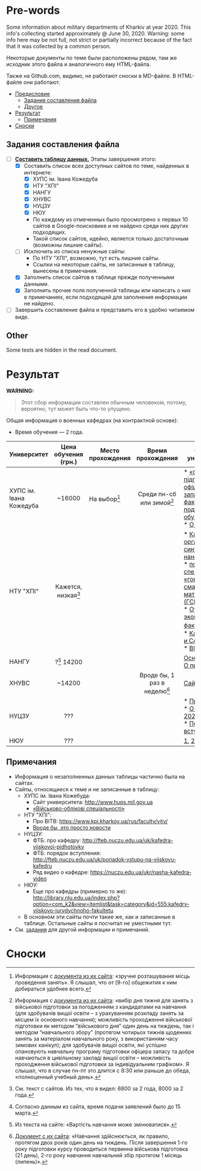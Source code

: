 # Pre-words
<a id="pre"></a>

<p> Some information about military departments of Kharkiv at year 2020. This info's collecting started approximately @ June 30, 2020. Warning: some info here may be not full, not strict or partially incorrect because of the fact that it was collected by a common person.
<p> Некоторые документы по теме были расположены рядом, там же исходник этого файла и аналогичного ему HTML-файла.
<p> Также на Github.com, видимо, не работают сноски в MD-файле. В HTML-файле они работают. 
<!-- [TOC] -->

* [Предисловие](#pre)
    * [Задания составления файла](#tasks)
    * [Другое](#other)
* [Результат](#result)
    * [Примечания](#notes)
* [Сноски](#footnotes)

## Задания составления файла
<a id="tasks"></a>

* [ ] <u>**Составить таблицу данных.**</u> Этапы завершения этого:
  + [x] Составить список всех доступных сайтов по теме, найденных в интернете:
      + [x] ХУПС ім. Івана Кожедуба
      + [x] НТУ "ХПІ"
      + [x] НАНГУ
      + [x] ХНУВС
      + [x] НУЦЗУ
      + [x] НЮУ
      * По каждому из отмеченных было просмотрено &ge; первых 10 сайтов в Google-поисковике и не найдено среди них других подходящих.
      * Такой список сайтов, идейно, является только достаточным (возможны лишние сайты).
  + [ ] Исключить из списка ненужные сайты:
      * По НТУ "ХПІ", возможно, тут есть лишние сайты.
      * Ссылки на некоторые сайты, не записанные в таблицу, вынесены в примечания.
  + [x] Заполнить список сайтов в таблице прежде полученными данными.
  + [x] Заполнить прочие поля полученной таблицы или написать о них в примечаниях, если подходящей для заполнения информации не найдено.
* [ ] Завершить составление файла и представить его в удобно читаемом виде.

## Other
<a id="other"></a>

Some tests are hidden in the read document.

<!-- These are tests:
Column 1 | Column 2
:--:|----
Quite long sentence | * Task 1 <br /> * Task 2

Университет            | Доступный выбор
[\\]:                       | времени п.
-----------------------|----------------

Университет | Информация об университете
----|----
[comment]: ------------|--------------------

Col1 | Col2
----|----
row1 info | more
Footnote[^intable] | InCol2[^intable2]

[^intable]: It's a test.
-->

# Результат
<a id="result"></a>

**WARNING:**
> Этот сбор информации составлен обычным человеком, потому, вероятно, тут может быть что-то упущено.

Общая информация о военных кафедрах (на контрактной основе):
* Время обучения — 2 года.

<!-- **_Таблица со сбором данных (ещё неполная):_** -->

Университет | Цена обучения (грн.)| Место прохождения | Время прохождения | Сайты от университета
----|:----:|----|:----:|----
ХУПС ім. Івана Кожедуба | ~16000 | На выбор[^hups_choose] | Среди пн-сб или зимой[^hups_time] | * [«Факультет підготовки офіцерів запасу» (про факультет, подготовку и обучение)](http://www.hups.mil.gov.ua/pidgotovka-oficeriv-zapasy/), <br> * [О наборе (pdf)](http://www.hups.mil.gov.ua/assets/doc/oficery-zapasa/dovidnik-oficeru-zapasy.pdf)
НТУ "ХПІ" | Кажется, низкая[^ntu_cost] ||| * [Кафедра органического синтеза и нанотехнологий][kpi1], <br> * [по военной специальности «горюче-смазочные материалы (ГСМ)»](https://web.kpi.kharkov.ua/cit/ru/voennaya-kafedra/), <br> * [От экономического факультета](http://web.kpi.kharkov.ua/ek/ru/voennaya-kafedra/)[^ntu_time], <br> * [Кафедра ТММ и САПР][tmm+], <br> * [ВІТВ](http://vitv.kh.ua)
НАНГУ | ?[^nangu_cost] 14200 | | | [Основной сайт](http://nangu.edu.ua/page/pidgotovka-oficeriv-zapasu), [О приёме](http://nangu.edu.ua/page/vartist-pidgotovki-oficeriv-zapasu)
ХНУВС| ~14200 ||  Вроде бы, 1 раз в неделю[^univd_time] | [Сайт](http://univd.edu.ua/uk/dir/1866)
НУЦЗУ | ??? ||| * [Про кафедру](https://nuczu.edu.ua/rus/fakultety-i-kafedry/kafedra-voennoj-podgotovki), <br> * [О наборе в 2020 году](https://nuczu.edu.ua/rus/kafedra-viiskovoi-pidhotovky-oholoshuye-nabir-u-2019-rotsi), <br> * [Порядок вступления](https://nuczu.edu.ua/ukr/poriadok-vstupu-na-viiskovu-kafedru)
НЮУ | ??? ||| [1](https://nlu.edu.ua/ru/інститути-факультети/військово-юридичний-факультет-№6/), [2](http://pli.nlu.edu.ua/?p=3156), [кафедры][departments_nlu]

## Примечания
<a id="notes"></a>

<!-- Кафедры:
ХУПС:
* NOT FOUND

НТУ "ХПІ":
* Про ВІТВ: https://www.kpi.kharkov.ua/rus/faculty/vitv/
* NOT FOUND

НАНГУ:
* NOT FOUND

ХНУВС:
* NOT FOUND

НУЦЗУ: - All
1. Про кафедру: https://nuczu.edu.ua/rus/fakultety-i-kafedry/kafedra-voennoj-podgotovki
* О наборе в 2020 году: https://nuczu.edu.ua/rus/kafedra-viiskovoi-pidhotovky-oholoshuye-nabir-u-2019-rotsi
* Порядок вступления: https://nuczu.edu.ua/ukr/poriadok-vstupu-na-viiskovu-kafedru
* ФТБ: про кафедру: http://fteb.nuczu.edu.ua/uk/kafedra-viiskovoi-pidhotovky
* ФТБ: порядок вступления: http://fteb.nuczu.edu.ua/uk/poriadok-vstupu-na-viiskovu-kafedru
* Ряд видео о кафедре: https://nuczu.edu.ua/ukr/nasha-kafedra-video
* NOT FOUND

НЮУ: - All
* 1: https://nlu.edu.ua/ru/інститути-факультети/військово-юридичний-факультет-№6/
* 2: http://pli.nlu.edu.ua/?p=3156
* кафедры_1: http://library.nlu.edu.ua/index.php?option=com_k2&view=itemlist&task=category&id=555:kafedry-viiskovo-iurydychnoho-fakultetu&Itemid=151
* кафедры_2: http://library.nlu.edu.ua/index.php?option=com_k2&view=itemlist&task=category&id=555:kafedry-viiskovo-iurydychnoho-fakultetu
* NOT FOUND

----
NOT FOUND := Других кафедр, касающихся именно военной подготовки, я не нашел.
Без метки "- All" — только те, которых ещё нет в таблице.
-->

* Информация о незаполненных данных таблицы частично была на сайтах.
* Сайты, относящиеся к теме и не записанные в таблицу:
    + ХУПС ім. Івана Кожебуда:
        * Сайт университета: http://www.hups.mil.gov.ua
        * [«Військово-облікові спеціальності»](http://www.hups.mil.gov.ua/assets/doc/oficery-zapasa/perelik-vos-oficery-zapasa-hnups.pdf)
    + НТУ "ХПІ":
        * Про ВІТВ: https://www.kpi.kharkov.ua/rus/faculty/vitv/
        * [Вроде бы, это просто новости](https://www.kpi.kharkov.ua/rus/tag/voennaya-podgotovka/)
    + НУЦЗУ:
        * ФТБ: про кафедру: http://fteb.nuczu.edu.ua/uk/kafedra-viiskovoi-pidhotovky
        * ФТБ: порядок вступления: http://fteb.nuczu.edu.ua/uk/poriadok-vstupu-na-viiskovu-kafedru
        * Ряд видео о кафедре: https://nuczu.edu.ua/ukr/nasha-kafedra-video
    + НЮУ:
        * Еще про кафедры (примерно то же): http://library.nlu.edu.ua/index.php?option=com_k2&view=itemlist&task=category&id=555:kafedry-viiskovo-iurydychnoho-fakultetu
    + В основном эти сайты почти такие же, как и записанные в таблице. Остальные сайты я посчитал не уместными тут. <!-- В [заданиях](#tasks) частично описан процесс отбора. -->
* См. [задания](#tasks) для другой информации и примечаний.

<!-- # Other and tests -->

<!-- &#8617; &#10155 -->
<!-- Some quotes: « » -->


[^hups_choose]: Информация с <a href="http://www.hups.mil.gov.ua/assets/doc/oficery-zapasa/dovidnik-oficeru-zapasy.pdf">документа из их сайта</a>: «зручне розташування місць проведення занять». Я слышал, что от [9-го] общежития к ним добираться удобнее всего.

[^hups_time]: Информация с <a href="http://www.hups.mil.gov.ua/assets/doc/oficery-zapasa/dovidnik-oficeru-zapasy.pdf">документа из их сайта</a>: «вибір дня тижня для занять з військової підготовки за погодженням з кандидатами на навчання (для здобувачів вищої освіти – з урахуванням розкладу занять за місцем їх основного навчання); можливість проходження військової підготовки як методом “військового дня” один день на тиждень, так і методом “навчального збору” (протягом чотирьох тижнів щоденних занять за матеріалом навчального року, з використанням часу зимових канікул); для здобувачів вищої освіти, які успішно опановують навчальну програму підготовки офіцера запасу та добре навчаються в цивільному закладі вищої освіти – можливість проходження військової підготовки за індивідуальним графіком». Я слышал, что в случае пн-пт это длится с 8:30 или раньше до обеда, «полноценный учебный день».

[^ntu_cost]: См. текст с сайтов. Из тех, что я видел: 6800 за 2 года, 8000 за 2 года.
[^ntu_time]: Согласно данным из сайта, время подачи заявлений было до 15 марта.
[^nangu_cost]: Из текста на сайте: «Вартість навчання може змінюватися».
[^univd_time]: <a href="http://univd.edu.ua/files/vk/vk_2019.pdf">Документ с их сайта</a>: «Навчання здійснюється, як правило, протягом двох років один день на тиждень. Після завершення 1-го року підготовки курсу проводиться первинна військова підготовка (21 день), 2-го року навчання навчальний збір протягом 1 місяць (липень)».

[kpi1]: http://web.kpi.kharkov.ua/nanochem/voennaya-kafedra-ntu-hpi/
[tmm+]: https://web.kpi.kharkov.ua/tmm-sapr/ru/voennaya-kafedra/
[departments_nlu]: http://library.nlu.edu.ua/index.php?option=com_k2&view=itemlist&task=category&id=555:kafedry-viiskovo-iurydychnoho-fakultetu&Itemid=151

[^intable2]: One more test.

<!-- About the NOCZU

https://nuczu.edu.ua/rus/golovna-kvp
https://nuczu.edu.ua/rus/kafedra-viiskovoi-pidhotovky-oholoshuye-nabir-u-2019-rotsi
https://nuczu.edu.ua/rus/kafedra-viiskovoi-pidhotovky-oholoshuye-nabir-u-2019-rotsi
-->

# Сноски <!-- Нужны ли тут сноски? -->
<a id="footnotes"></a>